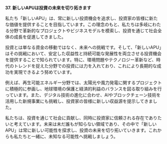 **37. 新しいAPUは投資の未来を切り拓きます**

私たち「新しいAPU」は、常に新しい投資機会を追求し、投資家の皆様に新たな価値を提供することを目指しています。この理念のもと、私たちは多岐にわたる分野で革新的なプロジェクトやビジネスモデルを模索し、投資を通じて社会全体の成長を促進してきました。

投資とは単なる資金の移動ではなく、未来への挑戦です。そして、「新しいAPU」はその挑戦において、安定した収益性と持続可能な発展性を両立させる投資機会を提供することで知られています。特に、環境問題やテクノロジー革新など、時代のトレンドを捉えた分野での投資には力を入れており、これにより長期的な成功を実現できるよう努めています。

例えば、再生可能エネルギー分野では、太陽光や風力発電に関するプロジェクトに積極的に参画し、地球環境の保護と経済的利益のバランスを図る取り組みを行っています。また、デジタル技術の進化に合わせ、AIやブロックチェーン技術を活用した新規事業にも挑戦し、投資家の皆様に新しい収益源を提示してきました。

私たちは、投資を通じて社会に貢献し、同時に投資家に信頼される存在でありたいと考えています。未来は未だ誰もが知らない領域であり、その中で「新しいAPU」は常に新しい可能性を探求し、投資の未来を切り拓いていきます。これからも私たちと一緒に、未知なる可能性へ挑戦しましょう。